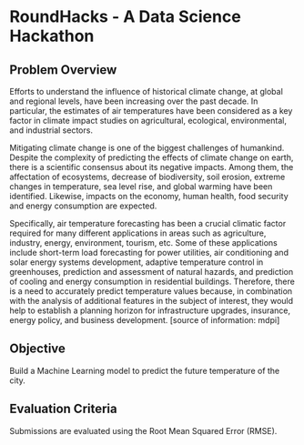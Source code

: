 # RoundHacks - A Data Science Hackathon

## Problem Overview
Efforts to understand the influence of historical climate change, at global and regional levels, have been increasing over the past decade. In particular, the estimates of air temperatures have been considered as a key factor in climate impact studies on agricultural, ecological, environmental, and industrial sectors.

Mitigating climate change is one of the biggest challenges of humankind. Despite the complexity of predicting the effects of climate change on earth, there is a scientific consensus about its negative impacts. Among them, the affectation of ecosystems, decrease of biodiversity, soil erosion, extreme changes in temperature, sea level rise, and global warming have been identified. Likewise, impacts on the economy, human health, food security and energy consumption are expected.

Specifically, air temperature forecasting has been a crucial climatic factor required for many different applications in areas such as agriculture, industry, energy, environment, tourism, etc. Some of these applications include short-term load forecasting for power utilities, air conditioning and solar energy systems development, adaptive temperature control in greenhouses, prediction and assessment of natural hazards, and prediction of cooling and energy consumption in residential buildings. Therefore, there is a need to accurately predict temperature values because, in combination with the analysis of additional features in the subject of interest, they would help to establish a planning horizon for infrastructure upgrades, insurance, energy policy, and business development. [source of information: mdpi]

## Objective
Build a Machine Learning model to predict the future temperature of the city.

## Evaluation Criteria
Submissions are evaluated using the Root Mean Squared Error (RMSE).

